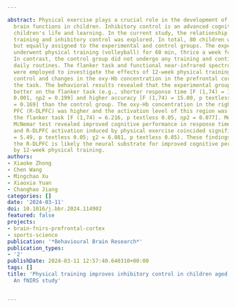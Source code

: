 ---
abstract: Physical exercise plays a crucial role in the development of cognition and
  brain functions in children. Inhibitory control is an advanced cognition that affects
  children's life and learning. In the current study, the relationship between physical
  training and inhibitory control was explored. In total, 80 children were randomly
  but equally assigned to the experimental and control groups. The experimental group
  underwent physical training (volleyball) for 60 min, thrice a week for 12 weeks.
  In contrast, the control group did not undergo any training and continued with their
  daily routines. The flanker task and functional near-infrared spectroscopy (fNIRS)
  were employed to investigate the effects of 12-week physical training on inhibitory
  control and changes in the oxy-Hb concentration in the prefrontal cortex (PFC) during
  the task. The behavioral results revealed that the experimental group performed
  better on the flanker task (e.g., shorter response time [F (1,74) = 18.420, p textless
  0.001, ηp2 = 0.199] and higher accuracy [F (1,74) = 15.00, p textless 0.001, ηp2
  = 0.169] than the control group. The oxy-Hb concentration in the right dorsolateral
  PFC (R-DLPFC) was higher and the activation level of this region was higher during
  the flanker task [F (1,74) = 6.216, p textless 0.05, ηp2 = 0.077]. Moreover, the
  McNemar test revealed improved cognitive performance in response time or accuracy
  and R-DLPFC activation induced by physical exercise coincided significantly (χ2
  = 5.49, p textless 0.05; χ2 = 6.081, p textless 0.05). These findings suggest that
  the R-DLPFC is likely the neural substrate for improved cognitive performance elicited
  by 12-week physical training.
authors:
- Xiaoke Zhong
- Chen Wang
- Mingchao Xu
- Xiaoxia Yuan
- Changhao Jiang
categories: []
date: '2024-03-11'
doi: 10.1016/j.bbr.2024.114902
featured: false
projects:
- brain-fnirs-prefrontal-cortex
- sports-science
publication: '*Behavioural Brain Research*'
publication_types:
- '2'
publishDate: 2024-03-11 12:57:40.640310+00:00
tags: []
title: 'Physical training improves inhibitory control in children aged 7–12 years:
  An fNIRS study'

---
